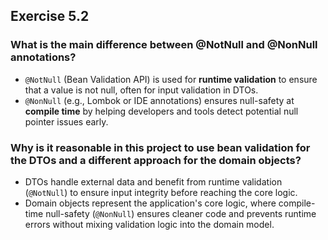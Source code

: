 ## Exercise 5.2

### What is the main difference between @NotNull and @NonNull annotations?

- `@NotNull` (Bean Validation API) is used for **runtime validation** to ensure that a value is not null, often for input validation in DTOs.
- `@NonNull` (e.g., Lombok or IDE annotations) ensures null-safety at **compile time** by helping developers and tools detect potential null pointer issues early.

### Why is it reasonable in this project to use bean validation for the DTOs and a different approach for the domain objects?

- DTOs handle external data and benefit from runtime validation (`@NotNull`) to ensure input integrity before reaching the core logic.
- Domain objects represent the application's core logic, where compile-time null-safety (`@NonNull`) ensures cleaner code and prevents runtime errors without mixing validation logic into the domain model.
